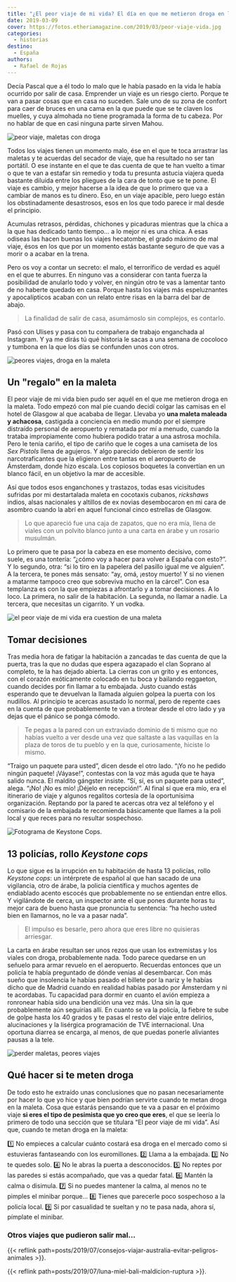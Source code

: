 ```yaml
---
title: "¿El peor viaje de mi vida? El día en que me metieron droga en la maleta"
date: 2019-03-09
cover: https://fotos.etheriamagazine.com/2019/03/peor-viaje-vida.jpg
categories: 
  - historias
destino: 
  - España
authors: 
  - Rafael de Rojas
---
```


Decía Pascal que a él todo lo malo que le había pasado en la vida le había ocurrido por salir de casa. Emprender un viaje es un riesgo cierto. Porque te van a pasar cosas que en casa no suceden. Sale uno de su zona de confort para caer de bruces en una cama en la que puede que se te claven los muelles, y cuya almohada no tiene programada la forma de tu cabeza. Por no hablar de que en casi ninguna parte sirven Mahou.

![peor viaje, maletas con droga](https://fotos.etheriamagazine.com/2019/03/peor-viaje-vida.jpg "Las benditas esperas en los aeropuertos.")

Todos los viajes tienen un momento malo, ése en el que te toca arrastrar las maletas y 
te acuerdas del secador de viaje, que ha resultado no ser tan portátil. O ese instante 
en el que te das cuenta de que te han vuelto a timar o que te van a estafar sin remedio 
y toda tu presunta astucia viajera queda bastante diluida entre los pliegues de la cara 
de tonto que se te pone. El viaje es cambio, y mejor hacerse a la idea de que lo primero 
que va a cambiar de manos es tu dinero. Eso, en un viaje apacible, pero luego están los 
obstinadamente desastrosos, esos en los que todo parece ir mal desde el principio. 

Acumulas retrasos, pérdidas, chichones y picaduras mientras que la chica a la que has 
dedicado tanto tiempo... a lo mejor ni es una chica. A esas odiseas las hacen buenas los 
viajes hecatombe, el grado máximo de mal viaje, ésos en los que por un momento estás 
bastante seguro de que vas a morir o a acabar en la trena. 

Pero os voy a contar un secreto: el malo, el terrorífico de verdad es aquél en el que te 
aburres. En ninguno vas a considerar con tanta fuerza la posibilidad de anularlo todo y 
volver, en ningún otro te vas a lamentar tanto de no haberte quedado en casa. Porque 
hasta los viajes más espeluznantes y apocalípticos acaban con un relato entre risas en 
la barra del bar de abajo. 

> La finalidad de salir de casa, asumámoslo sin complejos, es contarlo. 

Pasó con Ulises y pasa con tu compañera de trabajo enganchada al Instagram. Y ya me 
dirás tú qué historia le sacas a una semana de cocoloco y tumbona en la que los días se 
confunden unos con otros. 

![peores viajes, droga en la maleta](https://fotos.etheriamagazine.com/2019/03/peores-viajes-vida.jpg '"Lo mejor del viaje es volver y contarlo".')

## Un "regalo" en la maleta

El peor viaje de mi vida bien pudo ser aquél en el que me metieron droga en la maleta. 
Todo empezó con mal pie cuando decidí colgar las camisas en el hotel de Glasgow al que 
acababa de llegar. Llevaba yo **una maleta maleada y achacosa**, castigada a conciencia 
en medio mundo por el siempre distraído personal de aeropuerto y rematada por mí a 
menudo, cuando la trataba impropiamente como hubiera podido tratar a una astrosa 
mochila. Pero le tenía cariño, el tipo de cariño que le coges a una camiseta de los _Sex 
Pistols_ llena de agujeros. Y algo parecido debieron de sentir los narcotraficantes que 
la eligieron entre tantas en el aeropuerto de Ámsterdam, donde hizo escala. Los copiosos 
boquetes la convertían en un blanco fácil, en un objetivo la mar de accesible. 

Así que todos esos enganchones y trastazos, todas esas vicisitudes sufridas por mi 
destartalada maleta en cocotaxis cubanos, _rickshaws_ indios, alsas nacionales y 
altillos de ex novias desembocaron en mi cara de asombro cuando la abrí en aquel 
funcional cinco estrellas de Glasgow. 

> Lo que apareció fue una caja de zapatos, que no era mía, llena de viales con un polvito 
> blanco junto a una carta en árabe y un rosario musulmán. 

Lo primero que te pasa por la cabeza en ese momento decisivo, como suele, es una 
tontería: “¿cómo voy a hacer para volver a España con esto?”. Y lo segundo, otra: “si lo 
tiro en la papelera del pasillo igual me ve alguien”. A la tercera, te pones más 
sensato: “ay, omá, ¡estoy muerto! Y si no vienen a matarme tampoco creo que sobreviva 
mucho en la cárcel”. Con esa templanza es con la que empiezas a afrontarlo y a tomar 
decisiones. A lo loco. La primera, no salir de la habitación. La segunda, no llamar a 
nadie. La tercera, que necesitas un cigarrito. Y un vodka. 

![el peor viaje de mi vida era cuestion de una maleta](https://fotos.etheriamagazine.com/2019/03/maleta-hotel-droga.jpg "Una maleta marron tuvo la culpa del desastre")

## Tomar decisiones

Tras media hora de fatigar la habitación a zancadas te das cuenta de que la puerta, tras 
la que no dudas que espera agazapado el clan Soprano al completo, te la has dejado 
abierta. La cierras con un grito y es entonces, con el corazón exóticamente colocado en 
tu boca y bailando reggaeton, cuando decides por fin llamar a tu embajada. Justo cuando 
estás esperando que te devuelvan la llamada alguien golpea la puerta con los nudillos. 
Al principio te acercas asustado lo normal, pero de repente caes en la cuenta de que 
probablemente te van a tirotear desde el otro lado y ya dejas que el pánico se ponga 
cómodo. 

> Te pegas a la pared con un extraviado dominio de ti mismo que no habías vuelto a ver 
> desde una vez que saltaste a las vaquillas en la plaza de toros de tu pueblo y en la 
> que, curiosamente, hiciste lo mismo. 

“Traigo un paquete para usted”, dicen desde el otro lado. “¡Yo no he pedido ningún 
paquete! ¡Váyase!”, contestas con la voz más aguda que te haya salido nunca. El maldito 
gángster insiste. “Sí, sí, es un paquete para usted”, alega. “¡No! ¡No es mío! ¡Déjelo 
en recepción!”. Al final sí que era mío, era el itinerario de viaje y algunos regalitos 
cortesía de la oportunísima organización. Reptando por la pared te acercas otra vez al 
teléfono y el comisario de la embajada te recomienda básicamente que llames a la poli 
local y que reces para no resultar sospechoso. 

![Fotograma de Keystone Cops.](https://fotos.etheriamagazine.com/2019/02/Keystone-Cops.jpg "© Fotograma de Keystone Cops.")

## 13 policías, rollo _Keystone cops_

Lo que sigue es la irrupción en tu habitación de hasta 13 policías, rollo _Keystone 
cops_: un intérprete de español al que han sacado de una vigilancia, otro de árabe, la 
policía científica y muchos agentes de endiablado acento escocés que probablemente no se 
entiendan entre ellos. Y vigilándote de cerca, un inspector ante el que pones durante 
horas tu mejor cara de bueno hasta que pronuncia tu sentencia: “ha hecho usted bien en 
llamarnos, no le va a pasar nada”. 

> El impulso es besarle, pero ahora que eres libre no quisieras arriesgar. 

La carta en árabe resultan ser unos rezos que usan los extremistas y los viales con 
droga, probablemente nada. Todo parece quedarse en un señuelo para armar revuelo en el 
aeropuerto. Recuerdas entonces que un policía te había preguntado de dónde venías al 
desembarcar. Con más sueño que insolencia le habías pasado el billete por la nariz y le 
habías dicho que de Madrid cuando en realidad habías pasado por Ámsterdam y ni te 
acordabas. Tu capacidad para dormir en cuanto el avión empieza a ronronear había sido 
una bendición una vez más. Una sin la que probablemente aún seguirías allí. En cuanto se 
va la policía, la fiebre te sube de golpe hasta los 40 grados y te pasas el resto del 
viaje entre delirios, alucinaciones y la lisérgica programación de TVE internacional. 
Una oportuna diarrea se encarga, al menos, de que puedas ponerle aliviantes pausas a la 
tele. 

![perder maletas, peores viajes](https://fotos.etheriamagazine.com/2019/03/vuelos.jpg)

## Qué hacer si te meten droga

De todo esto he extraído unas conclusiones que no pasan necesariamente por hacer lo que 
yo hice y que bien podrían servirte cuando te metan droga en la maleta. Cosa que estarás 
pensando que te va a pasar en el próximo viaje **si eres el tipo de pesimista que yo 
creo que eres**, el que se leería lo primero de todo una sección que se titulara “El 
peor viaje de mi vida”. Así que, cuando te metan droga en la maleta: 

1️⃣ No empieces a calcular cuánto costará esa droga en el mercado como si estuvieras 
fantaseando con los euromillones. 2️⃣ Llama a la embajada. 3️⃣ No te quedes solo. 4️⃣ No 
le abras la puerta a desconocidos. 5️⃣ No reptes por las paredes si estás acompañado, 
que vas a quedar fatal. 6️⃣ Mantén la calma o disimula. 7️⃣ Si no puedes mantener la 
calma, al menos no te pimples el minibar porque... 8️⃣ Tienes que parecerle poco 
sospechoso a la policía local. 9️⃣ Si por casualidad te sueltan y no te pasa nada, ahora 
sí, pímplate el minibar. 

### Otros viajes que pudieron salir mal...

{{< reflink path=posts/2019/07/consejos-viajar-australia-evitar-peligros-animales >}}. 

{{< reflink path=posts/2019/07/luna-miel-bali-maldicion-ruptura >}}.
